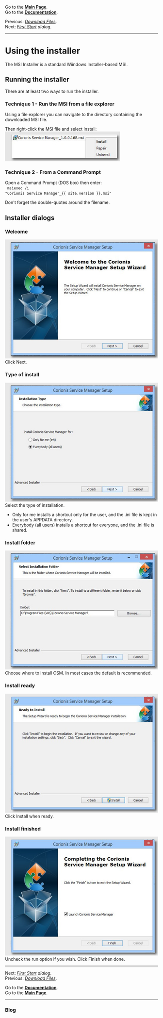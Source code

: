 Go to the [**Main Page**](index).<br/>
Go to the [**Documentation**](help).

Previous: *[Download Files](downloads)*.<br/>
Next: *[First Start](firststart) dialog*.

---

# Using the installer
The MSI Installer is a standard Wiindows Installer-based MSI.

## Running the installer
 There are at least two ways to run the installer.

### Technique 1 - Run the MSI from a file explorer
Using a file explorer you can navigate to the directory containing the downloaded MSI file.

Then right-click the MSI file and select Install:<br/>
![Install MSI](res/ss-open-installer.jpg "Install MSI")<br/>

### Technique 2 - From a Command Prompt
Open a Command Prompt (DOS box) then enter:<br/>
<code> msiexec /i "Corionis Service Manager_{{ site.version }}.msi" </code>

Don't forget the double-quotes around the filename.

## Installer dialogs

### Welcome
![Welcome dialog](res/ss-install-welcome.jpg "Welcome dialog")<br/>
Click Next.

### Type of install
![Install type dialog](res/ss-install-type.jpg "Install type dialog")<br/>
Select the type of installation.
 * Only for me installs a shortcut only for the user, and the .ini file is kept in the user's APPDATA directory.
 * Everybody (all users) installs a shortcut for everyone, and the .ini file is shared.

### Install folder
![Install folder dialog](res/ss-install-folder.jpg "Install folder dialog")<br/>
Choose where to install CSM. In most cases the default is recommended.

### Install ready
![Install ready dialog](res/ss-install-ready.jpg "Install ready dialog")<br/>
Click Install when ready.

### Install finished
![Install finish dialog](res/ss-install-finish.jpg "Install finish dialog")<br/>
Uncheck the run option if you wish. Click Finish when done.

---

Next: *[First Start](firststart) dialog*.<br/>
Previous: *[Download Files](downloads)*.

Go to the [**Documentation**](help).<br/>
Go to the [**Main Page**](index).

---

### Blog
